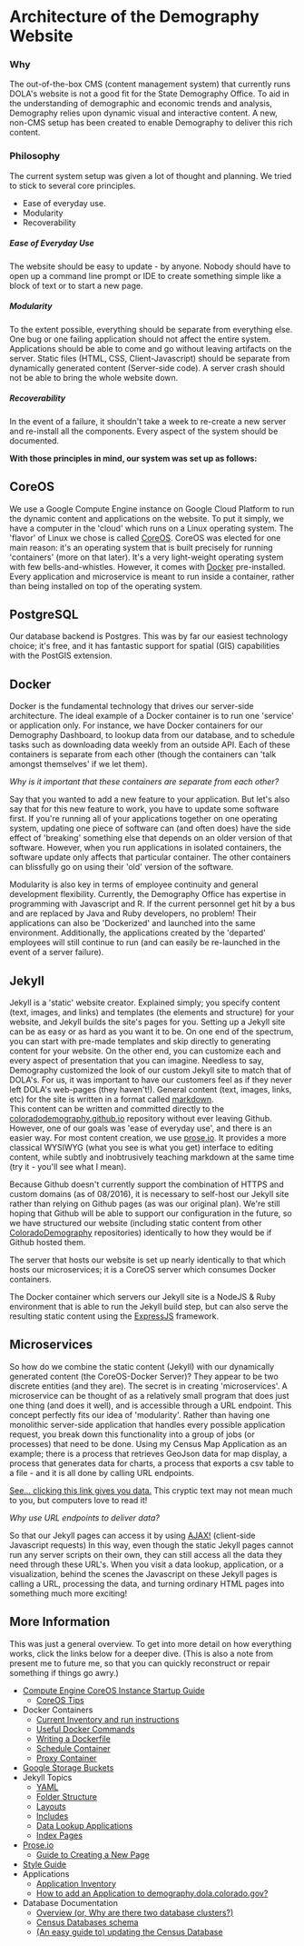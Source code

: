 
# Architecture of the Demography Website


### Why

The out-of-the-box CMS (content management system) that currently runs DOLA's website is not a good fit for the State Demography Office.  To aid in the understanding of demographic and economic trends and analysis, Demography relies upon dynamic visual and interactive content.  A new, non-CMS setup has been created to enable Demography to deliver this rich content.


### Philosophy

The current system setup was given a lot of thought and planning.  We tried to stick to several core principles.

- Ease of everyday use.
- Modularity
- Recoverability

##### Ease of Everyday Use

The website should be easy to update - by anyone.  Nobody should have to open up a command line prompt or IDE to create something simple like a block of text or to start a new page.

##### Modularity

To the extent possible, everything should be separate from everything else.  One bug or one failing application should not affect the entire system.  Applications should be able to come and go without leaving artifacts on the server.  Static files (HTML, CSS, Client-Javascript) should be separate from dynamically generated content (Server-side code).  A server crash should not be able to bring the whole website down.

##### Recoverability

In the event of a failure, it shouldn't take a week to re-create a new server and re-install all the components.  Every aspect of the system should be documented.


**With those principles in mind, our system was set up as follows:**


## CoreOS

We use a Google Compute Engine instance on Google Cloud Platform to run the dynamic content and applications on the website.  To put it simply, we have a computer in the 'cloud' which runs on a Linux operating system.  The 'flavor' of Linux we chose is called [CoreOS](https://coreos.com/).  CoreOS was elected for one main reason: it's an operating system that is built precisely for running 'containers' (more on that later).  It's a very light-weight operating system with few bells-and-whistles.  However, it comes with [Docker](https://www.docker.com/) pre-installed.  Every application and microservice is meant to run inside a container, rather than being installed on top of the operating system.


## PostgreSQL

Our database backend is Postgres.  This was by far our easiest technology choice; it's free, and it has fantastic support for spatial (GIS) capabilities with the PostGIS extension.


## Docker

Docker is the fundamental technology that drives our server-side architecture.  The ideal example of a Docker container is to run one 'service' or application only.  For instance, we have Docker containers for our Demography Dashboard, to lookup data from our database, and to schedule tasks such as downloading data weekly from an outside API.  Each of these containers is separate from each other (though the containers can 'talk amongst themselves' if we let them).

*Why is it important that these containers are separate from each other?*

Say that you wanted to add a new feature to your application.  But let's also say that for this new feature to work, you have to update some software first.
If you're running all of your applications together on one operating system, updating one piece of software can (and often does) have the side effect of 'breaking' something else that depends on an older version of that software.  However, when you run applications in isolated containers, the software update only affects that particular container.  The other containers can blissfully go on using their 'old' version of the software.

Modularity is also key in terms of employee continuity and general development flexibility.  Currently, the Demography Office has expertise in programming with Javascript and R.  If the current personnel get hit by a bus and are replaced by Java and Ruby developers, no problem!  Their applications can also be 'Dockerized' and launched into the same environment.  Additionally, the applications created by the 'departed' employees will still continue to run (and can easily be re-launched in the event of a server failure).


## Jekyll

Jekyll is a 'static' website creator.  Explained simply; you specify content (text, images, and links) and templates (the elements and structure) for your website, and Jekyll builds the site's pages for you.
Setting up a Jekyll site can be as easy or as hard as you want it to be.  On one end of the spectrum, you can start with pre-made templates and skip directly to generating content for your website.  On the other end, you can customize each and every aspect of presentation that you can imagine.
Needless to say, Demography customized the look of our custom Jekyll site to match that of DOLA's.  For us, it was important to have our customers feel as if they never left DOLA's web-pages (they haven't!).
General content (text, images, links, etc) for the site is written in a format called [markdown](https://guides.github.com/features/mastering-markdown/).  
This content can be written and committed directly to the [coloradodemography.github.io](https://github.com/ColoradoDemography/coloradodemography.github.io) repository without ever leaving Github.
However, one of our goals was 'ease of everyday use', and there is an easier way.  For most content creation, we use [prose.io](http://prose.io/). It provides a more classical WYSIWYG (what you see is what you get) interface to editing content, while subtly and inobtrusively teaching markdown at the same time (try it - you'll see what I mean).

Because Github doesn't currently support the combination of HTTPS and custom domains (as of 08/2016), it is necessary to self-host our Jekyll site rather than relying on Github pages (as was our original plan).  We're still hoping that Github will be able to support our configuration in the future, so we have structured our website (including static content from other [ColoradoDemography](https://github.com/ColoradoDemography) repositories) identically to how they would be if Github hosted them.

The server that hosts our website is set up nearly identically to that which hosts our microservices; it is a CoreOS server which consumes Docker containers.

The Docker container which servers our Jekyll site is a NodeJS & Ruby environment that is able to run the Jekyll build step, but can also serve the resulting static content using the [ExpressJS](https://expressjs.com/) framework.


## Microservices

So how do we combine the static content (Jekyll) with our dynamically generated content (the CoreOS-Docker Server)?  They appear to be two discrete entities (and they are).  The secret is in creating 'microservices'.
A microservice can be thought of as a relatively small program that does just one thing (and does it well), and is accessible through a URL endpoint.  This concept perfectly fits our idea of 'modularity'.  Rather than having one monolithic server-side application that handles every possible application request, you break down this functionality into a group of jobs (or processes) that need to be done.  Using my Census Map Application as an example; there is a process that retrieves GeoJson data for map display, a process that generates data for charts, a process that exports a csv table to a file - and it is all done by calling URL endpoints.

[See... clicking this link gives you data.](https://gis.dola.colorado.gov/lookups/profile?county=1&year=2011,2012&vars=births,deaths) This cryptic text may not mean much to you, but computers love to read it!

*Why use URL endpoints to deliver data?*

So that our Jekyll pages can access it by using [AJAX!](http://awaxman11.github.io/blog/2013/07/21/checking-out-js/) (client-side Javascript requests)  In this way, even though the static Jekyll pages cannot run any server scripts on their own, they can still access all the data they need through these URL's.  When you visit a data lookup, application, or a visualization, behind the scenes the Javascript on these Jekyll pages is calling a URL, processing the data, and turning ordinary HTML pages into something much more exciting!


## More Information

This was just a general overview.  To get into more detail on how everything works, click the links below for a deeper dive.  (This is also a note from present me to future me, so that you can quickly reconstruct or repair something if things go awry.)

- [Compute Engine CoreOS Instance Startup Guide](doc/server-setup.md)
  - [CoreOS Tips](doc/coreos-tips.md)
- Docker Containers
  - [Current Inventory and run instructions](doc/container-inventory.md)
  - [Useful Docker Commands](doc/docker-commands.md)
  - [Writing a Dockerfile](doc/writing-a-dockerfile.md)
  - [Schedule Container](doc/cron-container.md)
  - [Proxy Container](doc/proxy-container.md)
- [Google Storage Buckets](doc/google-storage-buckets.md)
- Jekyll Topics
	- [YAML](doc/yaml-musings.md)
  - [Folder Structure](doc/folder-structure.md)
  - [Layouts](doc/layouts.md)
  - [Includes](doc/includes.md)
  - [Data Lookup Applications](doc/lookups.md) 
  - [Index Pages](doc/index-pages.md)
- [Prose.io](doc/intro-to-prose-io.md)
  - [Guide to Creating a New Page](doc/create-a-page-proseio.md)
- [Style Guide](doc/style-guide.md)
- Applications
  - [Application Inventory](doc/application-directory.md)
  - [How to add an Application to demography.dola.colorado.gov?](doc/how-to-add-an-application.md)
- Database Documentation
  - [Overview (or, Why are there two database clusters?)](doc/database-overview.md)
  - [Census Databases schema](doc/census-db-schema.md)
  - [(An easy guide to) updating the Census Database](doc/update-database.md)
